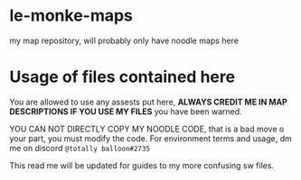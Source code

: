# le-monke-maps
my map repository, will probably only have noodle maps here

# Usage of files contained here
You are allowed to use any assests put here, **ALWAYS CREDIT ME IN MAP DESCRIPTIONS IF YOU USE MY FILES** you have been warned.

YOU CAN NOT DIRECTLY COPY MY NOODLE CODE, that is a bad move o your part, you must modify the code. For environment terms and usage, dm me on discord `@totally balloon#2735`

This read me will be updated for guides to my more confusing sw files.
